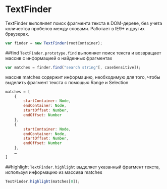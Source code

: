 ﻿TextFinder==========TextFinder выполняет поиск фрагмента текста в DOM-дереве, без учета количества пробелов между словами. Работает в IE9+ и других браузерах.```javascriptvar finder = new TextFinder(rootContainer);```##find`TextFinder.prototype.find` выполняет поиск текста и возвращает массив с информацией о найденных фрагментах```javascriptvar matches = finder.find("search string"[, caseSensitive]);```массив matches содержит информацию, необходимую для того, чтобы выделить фрагмент текста с помощью Range и Selection```javascriptmatches = [    {		startContainer: Node,		endContainer: Node,		startOffset: Number,		endOffset: Number	},	{		startContainer: Node,		endContainer: Node,		startOffset: Number,		endOffset: Number	},	…]```##highlight`TextFinder.highlight` выделяет указанный фрагмент текста, используя информацию из массива matches```javascriptTextFinder.highlight(matches[0]);```